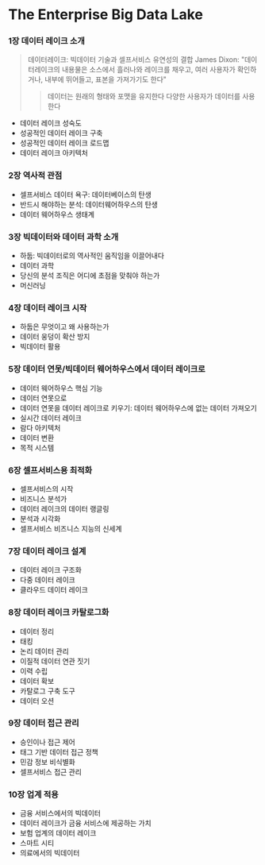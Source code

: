 # The Enterprise Big Data Lake

### 1장 데이터 레이크 소개
> 데이터레이크: 빅데이터 기술과 셀프서비스 유연성의 결합
> James Dixon: "데이터레이크의 내용물은 소스에서 흘러나와 레이크를 채우고, 여러 사용자가 확인하거나, 내부에 뛰어들고, 표본을 가져가기도 한다"
>> 데이터는 원래의 형태와 포맷을 유지한다
>> 다양한 사용자가 데이터를 사용한다
- 데이터 레이크 성숙도
- 성공적인 데이터 레이크 구축
- 성공적인 데이터 레이크 로드맵
- 데이터 레이크 아키텍처

### 2장 역사적 관점
- 셀프서비스 데이터 욕구: 데이터베이스의 탄생
- 반드시 해야하는 분석: 데이터웨어하우스의 탄생
- 데이터 웨어하우스 생태계

### 3장 빅데이터와 데이터 과학 소개
- 하둡: 빅데이터로의 역사적인 움직임을 이끌어내다
- 데이터 과학
- 당신의 분석 조직은 어디에 초점을 맞춰야 하는가
- 머신러닝

### 4장 데이터 레이크 시작
- 하둡은 무엇이고 왜 사용하는가
- 데이터 웅덩이 확산 방지
- 빅데이터 활용

### 5장 데이터 연못/빅데이터 웨어하우스에서 데이터 레이크로
- 데이터 웨어하우스 핵심 기능
- 데이터 연못으로
- 데이터 연못을 데이터 레이크로 키우기: 데이터 웨어하우스에 없는 데이터 가져오기
- 실시간 데이터 레이크
- 람다 아키텍처
- 데이터 변환
- 목적 시스템

### 6장 셀프서비스용 최적화
- 셀프서비스의 시작
- 비즈니스 분석가
- 데이터 레이크의 데이터 랭글링
- 분석과 시각화
- 셀프서비스 비즈니스 지능의 신세계

### 7장 데이터 레이크 설계
- 데이터 레이크 구조화
- 다중 데이터 레이크
- 클라우드 데이터 레이크

### 8장 데이터 레이크 카탈로그화
- 데이터 정리
- 태킹
- 논리 데이터 관리
- 이질적 데이터 연관 짓기
- 이력 수립
- 데이터 확보
- 카탈로그 구축 도구
- 데이터 오션

### 9장 데이터 접근 관리
- 승인이나 접근 제어
- 태그 기반 데이터 접근 정책
- 민감 정보 비식별화
- 셀프서비스 접근 관리

### 10장 업계 적용
- 금융 서비스에서의 빅데이터
- 데이터 레이크가 금융 서비스에 제공하는 가치
- 보험 업계의 데이터 레이크
- 스마트 시티
- 의료에서의 빅데이터
